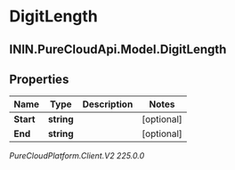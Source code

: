 # DigitLength

## ININ.PureCloudApi.Model.DigitLength

## Properties

|Name | Type | Description | Notes|
|------------ | ------------- | ------------- | -------------|
| **Start** | **string** |  | [optional] |
| **End** | **string** |  | [optional] |



_PureCloudPlatform.Client.V2 225.0.0_
